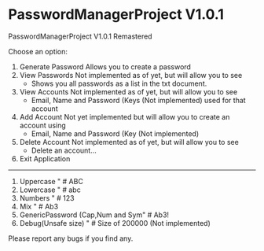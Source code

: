 # PasswordManagerProject V1.0.1
PasswordManagerProject V1.0.1  Remastered

Choose an option: 
1. Generate Password 
    Allows you to create a password 
2. View Passwords 
    Not implemented as of yet, but will allow you to see 
    - Shows you all passwords as a list in the txt document.
3. View Accounts
    Not implemented as of yet, but will allow you to see 
    - Email, Name and Password (Keys (Not implemented) used for that account
4. Add Account
    Not yet implemented but will allow you to create an account using 
    - Email, Name and Password (Key (Not implemented)
5. Delete Account
    Not implemented as of yet, but will allow you to see 
    - Delete an account...
6. Exit Application

-----
1. Uppercase "  # ABC
2. Lowercase "  # abc
3. Numbers "  # 123
4. Mix "  # Ab3
5. GenericPassword (Cap,Num and Sym"  # Ab3!
6. Debug(Unsafe size) "  # Size of 200000 (Not implemented)

Please report any bugs if you find any.
